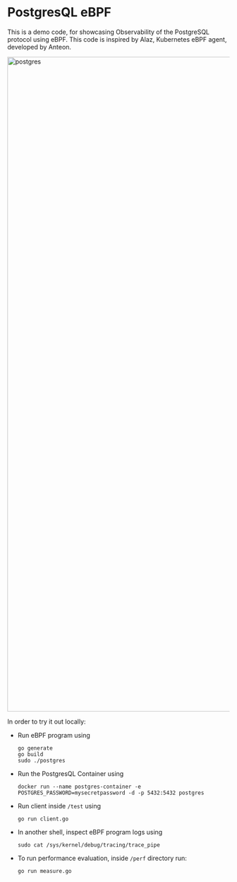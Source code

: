 # PostgresQL eBPF

This is a demo code, for showcasing Observability of the PostgreSQL protocol using eBPF. This code is inspired by Alaz, Kubernetes eBPF agent, developed by Anteon.

<img width="1481" alt="postgres" src="https://github.com/dorkamotorka/postgres-ebpf/assets/48418580/58cc493e-654c-4d56-badf-6f0ccb29b328">

In order to try it out locally:

- Run eBPF program using
  ```
  go generate
  go build
  sudo ./postgres
  ```
- Run the PostgresQL Container using
  ```
  docker run --name postgres-container -e POSTGRES_PASSWORD=mysecretpassword -d -p 5432:5432 postgres
  ```
- Run client inside `/test` using 
  ```
  go run client.go
  ```
- In another shell, inspect eBPF program logs using
  ```
  sudo cat /sys/kernel/debug/tracing/trace_pipe
  ```
- To run performance evaluation, inside `/perf` directory run:
  ```
  go run measure.go
  ```
